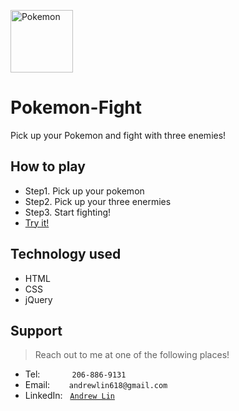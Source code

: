 <img src="https://upload.wikimedia.org/wikipedia/commons/thumb/9/98/International_Pok%C3%A9mon_logo.svg/1200px-International_Pok%C3%A9mon_logo.svg.png" height=100px alt="Pokemon"></img>

# Pokemon-Fight
Pick up your Pokemon and fight with three enemies!


## How to play
- Step1. Pick up your pokemon 
- Step2. Pick up your three enermies
- Step3. Start fighting!
- <a href="https://andrewlin618.github.io/Pokemon-Fight/" target="_blank">Try it!</a>

## Technology used
- HTML
- CSS
- jQuery


## Support

> Reach out to me at one of the following places!

- Tel:      &nbsp; &nbsp; &nbsp; &nbsp; &nbsp; &nbsp; `206-886-9131`
- Email:    &ensp; &nbsp; &nbsp; `andrewlin618@gmail.com`
- LinkedIn: &nbsp; <a href="https://www.linkedin.com/in/andrew-lin-337592112/" target="_blank">`Andrew Lin`</a>

